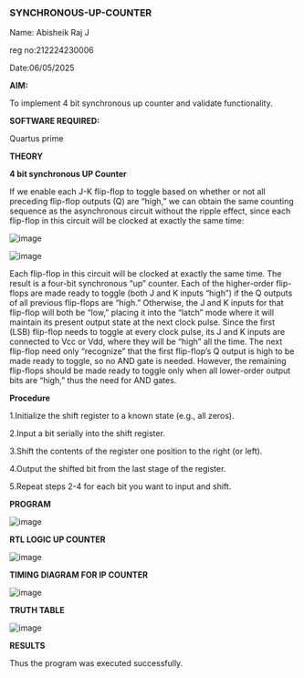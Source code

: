### SYNCHRONOUS-UP-COUNTER

Name: Abisheik Raj J 

reg no:212224230006

Date:06/05/2025

**AIM:**

To implement 4 bit synchronous up counter and validate functionality.

**SOFTWARE REQUIRED:**

Quartus prime

**THEORY**

**4 bit synchronous UP Counter**

If we enable each J-K flip-flop to toggle based on whether or not all preceding flip-flop outputs (Q) are “high,” we can obtain the same counting sequence as the asynchronous circuit without the ripple effect, since each flip-flop in this circuit will be clocked at exactly the same time:

![image](https://github.com/naavaneetha/SYNCHRONOUS-UP-COUNTER/assets/154305477/d5db3fa0-e413-404c-b80e-b2f39d82e7e8)


![image](https://github.com/naavaneetha/SYNCHRONOUS-UP-COUNTER/assets/154305477/52cb61eb-d04b-442d-810c-31185a68410b)

Each flip-flop in this circuit will be clocked at exactly the same time.
The result is a four-bit synchronous “up” counter. Each of the higher-order flip-flops are made ready to toggle (both J and K inputs “high”) if the Q outputs of all previous flip-flops are “high.”
Otherwise, the J and K inputs for that flip-flop will both be “low,” placing it into the “latch” mode where it will maintain its present output state at the next clock pulse.
Since the first (LSB) flip-flop needs to toggle at every clock pulse, its J and K inputs are connected to Vcc or Vdd, where they will be “high” all the time.
The next flip-flop need only “recognize” that the first flip-flop’s Q output is high to be made ready to toggle, so no AND gate is needed.
However, the remaining flip-flops should be made ready to toggle only when all lower-order output bits are “high,” thus the need for AND gates.

**Procedure**


1.Initialize the shift register to a known state (e.g., all zeros).

2.Input a bit serially into the shift register.

3.Shift the contents of the register one position to the right (or left).

4.Output the shifted bit from the last stage of the register.

5.Repeat steps 2-4 for each bit you want to input and shift.



**PROGRAM**

![image](https://github.com/user-attachments/assets/5eb5ef2a-ad34-4b59-9c57-e72754f70518)





**RTL LOGIC UP COUNTER**

![image](https://github.com/user-attachments/assets/c9fbbb33-b746-4b6f-bb85-2cc8eae557fd)


**TIMING DIAGRAM FOR IP COUNTER**

![image](https://github.com/user-attachments/assets/24b8af96-a9f0-4a65-9d6a-b840d32024a5)


**TRUTH TABLE**

![image](https://github.com/user-attachments/assets/0784bb18-9863-40c1-952c-a37b602d910d)



**RESULTS**

Thus the program was executed successfully.
